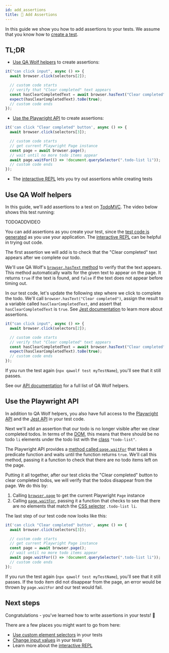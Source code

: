 ```yaml
---
id: add_assertions
title: 💪 Add Assertions
---
```


In this guide we show you how to add assertions to your tests. We assume that you know how to [create a test](create_a_test).

## TL;DR

- [Use QA Wolf helpers](#use-qa-wolf-helpers) to create assertions:

```js
it("can click input", async () => {
  await browser.click(selectors[2]);

  // custom code starts
  // verify that "Clear completed" text appears
  const hasClearCompletedText = await browser.hasText("Clear completed");
  expect(hasClearCompletedText).toBe(true);
  // custom code ends
});
```

- [Use the Playwright API](#use-the-playwright-api) to create assertions:

```js
it('can click "Clear completed" button', async () => {
  await browser.click(selectors[3]);

  // custom code starts
  // get current Playwright Page instance
  const page = await browser.page();
  // wait until no more todo items appear
  await page.waitFor(() => !document.querySelector(".todo-list li"));
  // custom code ends
});
```

- The [interactive REPL](use_the_repl) lets you try out assertions while creating tests

## Use QA Wolf helpers

In this guide, we'll add assertions to a test on [TodoMVC](http://todomvc.com/examples/react). The video below shows this test running:

TODOADDVIDEO

You can add assertions as you create your test, since the [test code is generated](create_a_test#review-test-code) as you use your application. The [interactive REPL](use_the_repl) can be helpful in trying out code.

The first assertion we will add is to check that the "Clear completed" text appears after we complete our todo.

We'll use QA Wolf's [`browser.hasText` method](api/browser/has_text) to verify that the text appears. This method automatically waits for the given text to appear on the page. It returns `true` if the text is found, and `false` if the text does not appear before timing out.

In our test code, let's update the following step where we click to complete the todo. We'll call `browser.hasText("Clear completed")`, assign the result to a variable called `hasClearCompletedText`, and assert that `hasClearCompletedText` is `true`. See [Jest documentation](https://jestjs.io/docs/en/expect) to learn more about assertions.

```js
it("can click input", async () => {
  await browser.click(selectors[2]);

  // custom code starts
  // verify that "Clear completed" text appears
  const hasClearCompletedText = await browser.hasText("Clear completed");
  expect(hasClearCompletedText).toBe(true);
  // custom code ends
});
```

If you run the test again (`npx qawolf test myTestName`), you'll see that it still passes.

See our [API documentation](api/table_of_contents) for a full list of QA Wolf helpers.

## Use the Playwright API

In addition to QA Wolf helpers, you also have full access to the [Playwright API](https://github.com/microsoft/playwright/blob/master/docs/api.md) and the [Jest API](https://jestjs.io/docs/en/expect) in your test code.

Next we'll add an assertion that our todo is no longer visible after we clear completed todos. In terms of the [DOM](https://developer.mozilla.org/en-US/docs/Web/API/Document_Object_Model), this means that there should be no todo `li` elements under the todo list with the [class](https://developer.mozilla.org/en-US/docs/Web/CSS/Class_selectors) `"todo-list"`.

The Playwright API provides a [method called `page.waitFor`](https://github.com/microsoft/playwright/blob/master/docs/api.md#pagewaitforselectororfunctionortimeout-options-args) that takes a predicate function and waits until the function returns `true`. We'll call this method, passing it a function to check that there are no todo items left on the page.

Putting it all together, after our test clicks the "Clear completed" button to clear completed todos, we will verify that the todos disappear from the page. We do this by:

1. Calling [`browser.page`](api/browser/page) to get the current Playwright `Page` instance
2. Calling [`page.waitFor`](https://github.com/microsoft/playwright/blob/master/docs/api.md#pagewaitforselectororfunctionortimeout-options-args), passing it a function that checks to see that there are no elements that match the [CSS selector](https://developer.mozilla.org/en-US/docs/Web/CSS/CSS_Selectors) `.todo-list li`.

The last step of our test code now looks like this:

```js
it('can click "Clear completed" button', async () => {
  await browser.click(selectors[3]);

  // custom code starts
  // get current Playwright Page instance
  const page = await browser.page();
  // wait until no more todo items appear
  await page.waitFor(() => !document.querySelector(".todo-list li"));
  // custom code ends
});
```

If you run the test again (`npx qawolf test myTestName`), you'll see that it still passes. If the todo item did not disappear from the page, an error would be thrown by `page.waitFor` and our test would fail.

## Next steps

Congratulations - you've learned how to write assertions in your tests! 🎉

There are a few places you might want to go from here:

- [Use custom element selectors](use_custom_selectors) in your tests
- [Change input values](change_input_values) in your tests
- Learn more about the [interactive REPL](use_the_repl)
